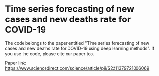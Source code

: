 # Time series forecasting of new cases and new deaths rate for COVID-19
The code belongs to the paper entitled "Time series forecasting of new cases and new deaths rate for COVID-19 using deep learning methods".
If you use the code, please cite our paper too.

Paper link:
https://www.sciencedirect.com/science/article/pii/S2211379721006069
